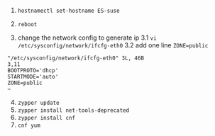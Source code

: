 1. `hostnamectl set-hostname ES-suse`

2. `reboot`


3. change the network config to generate ip
  3.1 `vi /etc/sysconfig/network/ifcfg-eth0`
  3.2 add one line `ZONE=public`
  ```
  "/etc/sysconfig/network/ifcfg-eth0" 3L, 46B                                                                                        3,11         
  BOOTPROTO='dhcp'
  STARTMODE='auto'
  ZONE=public
  ~
  ```

4. `zypper update`
5. `zypper install net-tools-deprecated`
6. `zypper install cnf`
7. `cnf yum`
